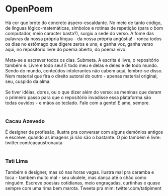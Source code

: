 # OpenPoem

Há cor que brote do concreto áspero-escaldante. No meio de tanto código, de línguas lógico-matemáticas, símbolos e rotinas de repetição (para o bom computador, meio caracter basta?), surgiu a sede do verso. A fome das palavras da nossa própria língua - da nossa própria angústia! - ronca todos os dias no estômago que digere zeros e uns, e ganha voz, ganha verso aqui, no repositório livre do poema aberto, do poema vivo.
<br/><br/>
Meta-se a escrever todos os dias. Submeta. A escrita é livre, o repositório também é. Livre e todo seu! E todo meu e delas e deles e de todo mundo. Sendo do mundo, conteúdos intolerantes não cabem aqui, lembre-se disso. Nem material que fira o direito autoral do outro - apenas material original, seu, cuspido da alma.
<br/><br/>
Se tiver idéias, dores, ou o que dizer além do verso: as meninas que deram o primeiro passo para que o repositório invadisse essa plataforma são todas ouvidos - e mãos ao teclado. Fale com a gente! E ame, sempre.
<br/><br/>
### Cacau Azevedo
É designer de profissão, ilustra pra conversar com alguns demónios antigos e escreve, quando as imagens já não são o bastante. O pio também é livre: twitter.com/cacaustronauta
<br/><br/>
### Tati Lima
Também é designer, mas só nas horas vagas. Ilustra mal pra caramba e toca - também muito mal - seu ukulele, mas dança até o chão como ninguém. Escreve poesias cotidianas, meio engraçadas, curtinhas e quase sempre com uma rima bem marota. 
Tweeta pra mim: twitter.com/tatipiment
